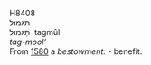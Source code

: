 <body>
  <p>H8408<br>  תּגמוּל  <br> תַּּגמוּל  ‎  tagmûl  <br><i>tag-mool‘ </i><br>From <a href="h1580.htm">1580</a>  a <i>bestowment: - </i>benefit.<br></p>
 </body>